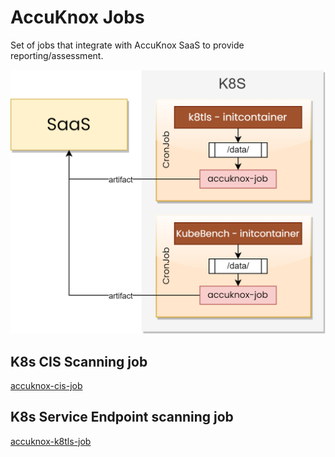 # AccuKnox Jobs

Set of jobs that integrate with AccuKnox SaaS to provide reporting/assessment.

![](res/arch.png)

## K8s CIS Scanning job

[accuknox-cis-job](accuknox-cis-job)

## K8s Service Endpoint scanning job

[accuknox-k8tls-job](accuknox-k8tls-job)
